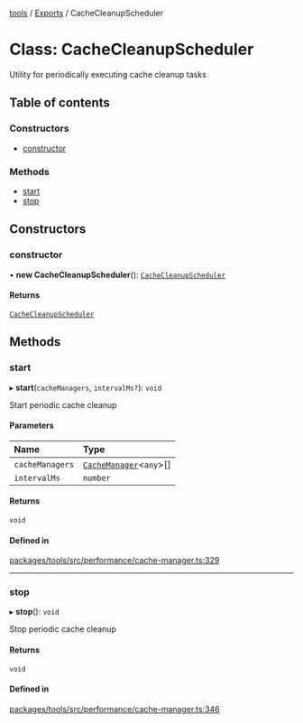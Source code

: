 <!-- 
 ⚠️  AUTO-GENERATED FILE - DO NOT EDIT MANUALLY
 This file is automatically generated by scripts/docs-generator.js
 To make changes, edit the source TypeScript files or update the generator script
-->

[tools](../../) / [Exports](../modules) / CacheCleanupScheduler

# Class: CacheCleanupScheduler

Utility for periodically executing cache cleanup tasks

## Table of contents

### Constructors

- [constructor](CacheCleanupScheduler#constructor)

### Methods

- [start](CacheCleanupScheduler#start)
- [stop](CacheCleanupScheduler#stop)

## Constructors

### constructor

• **new CacheCleanupScheduler**(): [`CacheCleanupScheduler`](CacheCleanupScheduler)

#### Returns

[`CacheCleanupScheduler`](CacheCleanupScheduler)

## Methods

### start

▸ **start**(`cacheManagers`, `intervalMs?`): `void`

Start periodic cache cleanup

#### Parameters

| Name | Type |
| :------ | :------ |
| `cacheManagers` | [`CacheManager`](CacheManager)\<`any`\>[] |
| `intervalMs` | `number` |

#### Returns

`void`

#### Defined in

[packages/tools/src/performance/cache-manager.ts:329](https://github.com/woojubb/robota/blob/1ae72636f35020494944759b72aa4c496406f035/packages/tools/src/performance/cache-manager.ts#L329)

___

### stop

▸ **stop**(): `void`

Stop periodic cache cleanup

#### Returns

`void`

#### Defined in

[packages/tools/src/performance/cache-manager.ts:346](https://github.com/woojubb/robota/blob/1ae72636f35020494944759b72aa4c496406f035/packages/tools/src/performance/cache-manager.ts#L346)
